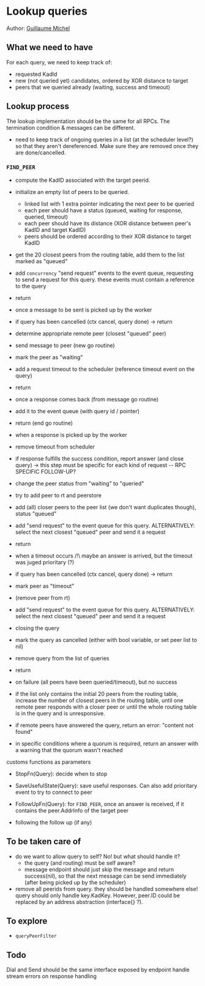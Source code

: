 # Lookup queries

Author: [Guillaume Michel](https://github.com/guillaumemichel)

## What we need to have

For each query, we need to keep track of:
- requested KadId
- new (not queried yet) candidates, ordered by XOR distance to target
- peers that we queried already (waiting, success and timeout)

## Lookup process

The lookup implementation should be the same for all RPCs. The termination condition & messages can be different.

- need to keep track of ongoing queries in a list (at the scheduler level?) so that they aren't dereferenced. Make sure they are removed once they are done/cancelled.

### `FIND_PEER`

- compute the KadID associated with the target peerid.
- initialize an empty list of peers to be queried.
    - linked list with 1 extra pointer indicating the next peer to be queried
    - each peer should have a status (queued, waiting for response, queried, timeout)
    - each peer should have its distance (XOR distance between peer's KadID and target KadID)
    - peers should be ordered according to their XOR distance to target KadID
- get the 20 closest peers from the routing table, add them to the list marked as "queued"
- add `concurrency` "send request" events to the event queue, requesting to send a request for this query. these events must contain a reference to the query
- return

- once a message to be sent is picked up by the worker
- if query has been cancelled (ctx cancel, query done) -> return
- determine appropriate remote peer (closest "queued" peer)
- send message to peer (new go routine)
- mark the peer as "waiting"
- add a request timeout to the scheduler (reference timeout event on the query)
- return

- once a response comes back (from message go routine)
- add it to the event queue (with query id / pointer)
- return (end go routine)

- when a response is picked up by the worker
- remove timeout from scheduler
- if response fulfills the success condition, report answer (and close query) -> this step must be specific for each kind of request -- RPC SPECIFIC FOLLOW-UP?
- change the peer status from "waiting" to "queried"
- try to add peer to rt and peerstore
- add (all) closer peers to the peer list (we don't want duplicates though), status "queued"
- add "send request" to the event queue for this query. ALTERNATIVELY: select the next closest "queued" peer and send it a request
- return

- when a timeout occurs
/!\ maybe an answer is arrived, but the timeout was juged prioritary (?)
- if query has been cancelled (ctx cancel, query done) -> return
- mark peer as "timeout"
- (remove peer from rt)
- add "send request" to the event queue for this query. ALTERNATIVELY: select the next closest "queued" peer and send it a request

- closing the query
- mark the query as cancelled (either with bool variable, or set peer list to nil)
- remove query from the list of queries
- return

- on failure (all peers have been queried/timeout), but no success
- if the list only contains the initial 20 peers from the routing table, increase the number of closest peers in the routing table, until one remote peer responds with a closer peer or until the whole routing table is in the query and is unresponsive.
- if remote peers have answered the query, return an error: "content not found"
- in specific conditions where a quorum is required, return an answer with a warning that the quorum wasn't reached

customs functions as parameters
- StopFn(Query): decide when to stop
- SaveUsefulState(Query): save useful responses. Can also add prioritary event to try to connect to peer
- FollowUpFn(Query): for `FIND_PEER`, once an answer is received, if it contains the peer.AddrInfo of the target peer

- following the follow up (if any)

## To be taken care of

- do we want to allow query to self? No! but what should handle it?
    - the query (and routing) must be self aware?
    - message endpoint should just skip the message and return success(nil), so that the next message can be send immediately (after being picked up by the scheduler)
- remove all peerids from query. they should be handled somewhere else! query should only handle key.KadKey. However, peer.ID could be replaced by an address abstraction (interface{} ?).

## To explore

- `queryPeerFilter`

## Todo 

Dial and Send should be the same interface exposed by endpoint
handle stream errors on response handling